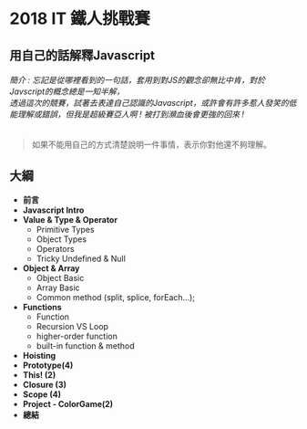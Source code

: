 # 2018 IT 鐵人挑戰賽

## 用自己的話解釋Javascript
###### 簡介 :     忘記是從哪裡看到的一句話，套用到對JS的觀念卻無比中肯，對於Javscript的概念總是一知半解，<br>透過這次的競賽，試著去表達自己認識的Javascript，或許會有許多惹人發笑的低能理解或錯誤，但我是超級賽亞人啊 ! 被打到瀕血後會更強的回來 ! 

> 如果不能用自己的方式清楚說明一件事情，表示你對他還不夠理解。

##  大綱

* __前言__
* __Javascript Intro__ 
* __Value & Type & Operator__ 
	*	Primitive Types	
	*	Object Types 
	*	Operators 
	*  	Tricky Undefined & Null 
* __Object & Array__
	*	Object Basic
	*	Array Basic
	*	Common method (split, splice, forEach...);
* __Functions__
	*	Function
	*	Recursion VS Loop 
	*	higher-order function
	*	built-in function & method
* __Hoisting__
* __Prototype(4)__
* __This! (2)__
* __Closure (3)__
* __Scope (4)__
* __Project - ColorGame(2)__
* __總結__


